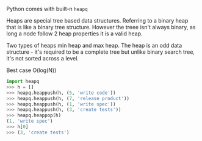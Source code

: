 Python comes with built-n `heapq`

Heaps are special tree based data structures. Referring to a binary heap that is like a binary tree structure. However the treee isn't always binary, as long a node follow 2 heap properties it is a valid heap.

Two types of heaps min heap and max heap. The heap is an odd data structure - it's required to be a complete tree but unlike binary search tree, it's not sorted across a level.

Best case O(log(N))

```python
import heapq
>>> h = []
>>> heapq.heappush(h, (5, 'write code'))
>>> heapq.heappush(h, (7, 'release product'))
>>> heapq.heappush(h, (1, 'write spec'))
>>> heapq.heappush(h, (3, 'create tests'))
>>> heapq.heappop(h)
(1, 'write spec')
>>> h[0]
>>> (3, 'create tests')

```
